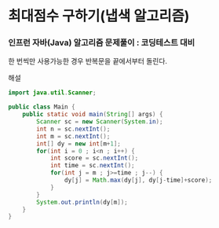 # 최대점수 구하기(냅색 알고리즘)

### 인프런 자바(Java) 알고리즘 문제풀이 : 코딩테스트 대비

한 번씩만 사용가능한 경우
반복문을 끝에서부터 돌린다.

해설

```java
import java.util.Scanner;

public class Main {
	public static void main(String[] args) {
		Scanner sc = new Scanner(System.in);
		int n = sc.nextInt();
		int m = sc.nextInt();
		int[] dy = new int[m+1];
		for(int i = 0 ; i<n ; i++) {
			int score = sc.nextInt();
			int time = sc.nextInt();
			for(int j = m ; j>=time ; j--) {
				dy[j] = Math.max(dy[j], dy[j-time]+score);
			}
		}
		System.out.println(dy[m]);
	}
}
```